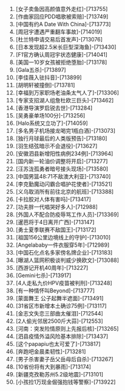 
1. [女子卖鱼因高颜值意外走红]-[713755]
1. [作曲家回应PDD唱歌被索赔]-[713749]
1. [中国有约A Date With China]-[713773]
1. [周冠宇遭遇严重翻车事故]-[714019]
1. [杜兰特申请交易后首发声]-[713076]
1. [日本发现超2.5米长巨型深海鱼]-[713430]
1. [F1官方确认周冠宇状态健康]-[714041]
1. [美国一10岁女孩被拒绝堕胎]-[713178]
1. [Gala五杀]-[713897]
1. [李佳薇入驻抖音]-[713899]
1. [胡明轩被撞倒]-[713781]
1. [幸福到万家职场老油条太气人了]-[713306]
1. [专家支招湖人组詹杜欧三巨头]-[713462]
1. [香港导演罗启锐去世]-[713284]
1. [吴勇豪单场100分]-[713256]
1. [Halo系统又立功了]-[714059]
1. [多名男子机场接龙喝完1瓶白酒]-[713073]
1. [独行月球最后的人类版预告]-[713180]
1. [羽生结弦暗示不会退役]-[713627]
1. [安徽泗县新增阳性病例234例]-[713964]
1. [国内新一轮油价调整将开启]-[713277]
1. [汪苏泷孤勇者暗号接头现场]-[713580]
1. [中国男篮48:71不敌澳大利亚]-[713740]
1. [李克勤魔动闪霸合唱护花使者]-[713521]
1. [义乌取消所有前往北京的航班]-[713388]
1. [卡拉胶对人体有害吗]-[713417]
1. [功夫胖一代唱哭好多人]-[712988]
1. [外国人不配合防疫辱骂工作人员]-[713369]
1. [暹芭将于4日离开广西]-[713147]
1. [勇士夏季联赛不敌国王]-[713172]
1. [祖国156公里边境线上的守护]-[713010]
1. [Angelababy一件衣服穿5年]-[712989]
1. [中国石化点名多家傍名牌企业]-[713183]
1. [曝湖人篮网积极谈判威少换欧文]-[713088]
1. [西游记开机40周年]-[713227]
1. [Gemini七杀]-[713917]
1. [4人走私九价HPV疫苗被判刑]-[713248]
1. [有一种情怀叫Beyond]-[713777]
1. [蒙面舞王 公子起舞半遮面]-[713491]
1. [31省区市新增本土确诊75例]-[713117]
1. [金志文失恋三部曲太催泪]-[712544]
1. [2人偷光邻居2500斤大蒜]-[712553]
1. [河南：突发险情原则上先报后核]-[713265]
1. [泗县疫情外溢风险基本排除]-[713437]
1. [这个papapiu也太可爱了]-[713817]
1. [奔跑吧金晨柔韧性]-[713281]
1. [男子杀害妻子岳父岳母后自杀]-[713267]
1. [10省份将有大到暴雨]-[713174]
1. [新疆克孜勒苏州5.2级地震]-[713101]
1. [小孩捡1万现金倔强抱钱等警察]-[713922]